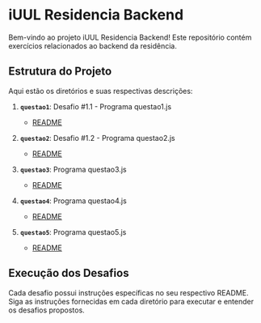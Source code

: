 # iUUL Residencia Backend

Bem-vindo ao projeto iUUL Residencia Backend! Este repositório contém exercícios relacionados ao backend da residência.

## Estrutura do Projeto

Aqui estão os diretórios e suas respectivas descrições:

1. **`questao1`**: Desafio #1.1 - Programa questao1.js
   - [README](https://github.com/JVictor011/iUUL-residencia-backend/blob/main/Desafio_1-1/q1/q1.md)

2. **`questao2`**: Desafio #1.2 - Programa questao2.js
   - [README](https://github.com/JVictor011/iUUL-residencia-backend/blob/main/Desafio_1-1/q2/q2.md)

3. **`questao3`**: Programa questao3.js
   - [README](https://github.com/JVictor011/iUUL-residencia-backend/blob/main/Desafio_1-1/q3/q3.md)

4. **`questao4`**: Programa questao4.js
   - [README](https://github.com/JVictor011/iUUL-residencia-backend/blob/main/Desafio_1-1/q4/q4.md)

5. **`questao5`**: Programa questao5.js
   - [README](https://github.com/JVictor011/iUUL-residencia-backend/blob/main/Desafio_1-1/q5/q5.md)

## Execução dos Desafios

Cada desafio possui instruções específicas no seu respectivo README. Siga as instruções fornecidas em cada diretório para executar e entender os desafios propostos.